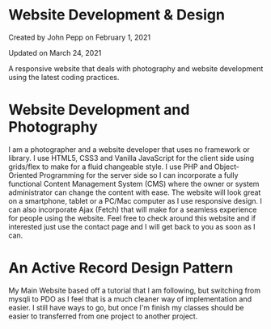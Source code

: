 # Website Development & Design
Created by John Pepp on February 1, 2021

Updated on March 24, 2021

A responsive website that deals with photography and website development using the latest coding practices.

# Website Development and Photography
I am a photographer and a website developer that uses no framework or library. I use HTML5, CSS3 and Vanilla JavaScript for the client side using grids/flex to make for a fluid changeable style. I use PHP and Object-Oriented Programming for the server side so I can incorporate a fully functional Content Management System (CMS) where the owner or system administrator can change the content with ease. The website will look great on a smartphone, tablet or a PC/Mac computer as I use responsive design. I can also incorporate Ajax (Fetch) that will make for a seamless experience for people using the website. Feel free to check around this website and if interested just use the contact page and I will get back to you as soon as I can.

# An Active Record Design Pattern
My Main Website based off a tutorial that I am following, but switching from mysqli to PDO as I feel that is 
a much cleaner way of implementation and easier. I still have ways to go, but once I'm finish my classes should
be easier to transferred from one project to another project. 

